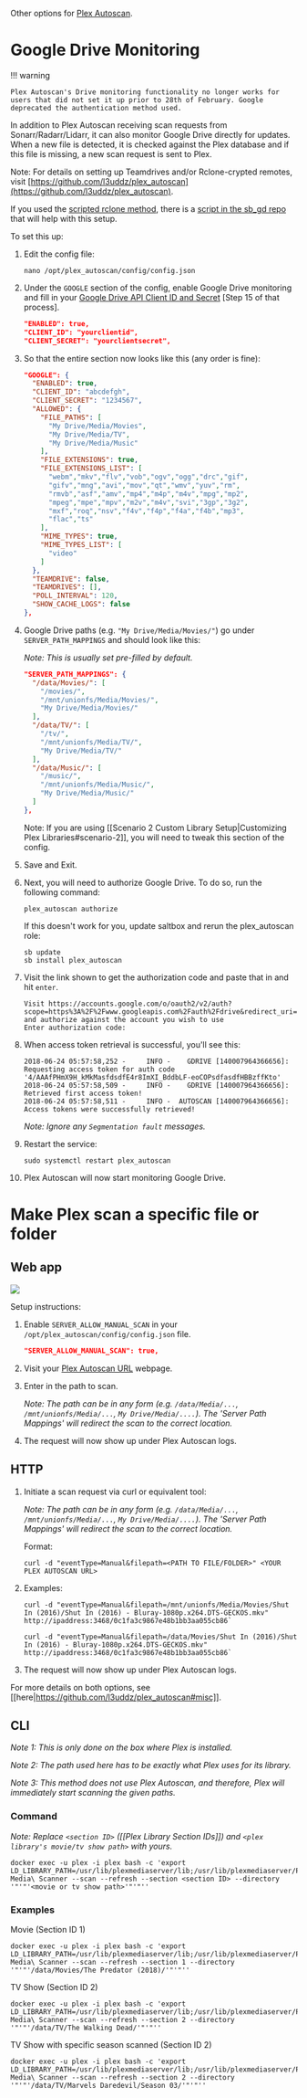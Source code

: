Other options for [Plex Autoscan](https://github.com/l3uddz/plex_autoscan).

# Google Drive Monitoring

!!! warning

    Plex Autoscan's Drive monitoring functionality no longer works for users that did not set it up prior to 28th of February. Google deprecated the authentication method used.

In addition to Plex Autoscan receiving scan requests from Sonarr/Radarr/Lidarr, it can also monitor Google Drive directly for updates. When a new file is detected, it is checked against the Plex database and if this file is missing, a new scan request is sent to Plex.

Note: For details on setting up Teamdrives and/or Rclone-crypted remotes, visit [https://github.com/l3uddz/plex_autoscan](https://github.com/l3uddz/plex_autoscan).

If you used the [scripted rclone method](rclone-manual.md), there is a [script in the sb_gd repo](plex-autoscan-config.md) that will help with this setup.

To set this up:

1.  Edit the config file:

    ```shell
    nano /opt/plex_autoscan/config/config.json
    ```

2.  Under the `GOOGLE` section of the config, enable Google Drive monitoring and fill in your [Google Drive API Client ID and Secret](google-project-setup.md) [Step 15 of that process].

    ```json
    "ENABLED": true,
    "CLIENT_ID": "yourclientid",
    "CLIENT_SECRET": "yourclientsecret",
    ```

3.  So that the entire section now looks like this (any order is fine):

    ```json
    "GOOGLE": {
      "ENABLED": true,
      "CLIENT_ID": "abcdefgh",
      "CLIENT_SECRET": "1234567",
      "ALLOWED": {
        "FILE_PATHS": [
          "My Drive/Media/Movies",
          "My Drive/Media/TV",
          "My Drive/Media/Music"
        ],
        "FILE_EXTENSIONS": true,
        "FILE_EXTENSIONS_LIST": [
          "webm","mkv","flv","vob","ogv","ogg","drc","gif",
          "gifv","mng","avi","mov","qt","wmv","yuv","rm",
          "rmvb","asf","amv","mp4","m4p","m4v","mpg","mp2",
          "mpeg","mpe","mpv","m2v","m4v","svi","3gp","3g2",
          "mxf","roq","nsv","f4v","f4p","f4a","f4b","mp3",
          "flac","ts"
        ],
        "MIME_TYPES": true,
        "MIME_TYPES_LIST": [
          "video"
        ]
      },
      "TEAMDRIVE": false,
      "TEAMDRIVES": [],
      "POLL_INTERVAL": 120,
      "SHOW_CACHE_LOGS": false
    },
    ```

4.  Google Drive paths (e.g. `"My Drive/Media/Movies/"`) go under `SERVER_PATH_MAPPINGS` and should look like this:

    _Note: This is usually set pre-filled by default._

      ```json
      "SERVER_PATH_MAPPINGS": {
        "/data/Movies/": [
          "/movies/",
          "/mnt/unionfs/Media/Movies/",
          "My Drive/Media/Movies/"
        ],
        "/data/TV/": [
          "/tv/",
          "/mnt/unionfs/Media/TV/",
          "My Drive/Media/TV/"
        ],
        "/data/Music/": [
          "/music/",
          "/mnt/unionfs/Media/Music/",
          "My Drive/Media/Music/"
        ]
      },
      ```

      Note: If you are using [[Scenario 2 Custom Library Setup|Customizing Plex Libraries#scenario-2]], you will need to tweak this section of the config.


5.  Save and Exit.

6.  Next, you will need to authorize Google Drive. To do so, run the following command:

    ```shell
    plex_autoscan authorize
    ```

    If this doesn't work for you, update saltbox and rerun the plex_autoscan role:

    ```shell
    sb update
    sb install plex_autoscan
    ```

7.  Visit the link shown to get the authorization code and paste that in and hit `enter`.

    ```
    Visit https://accounts.google.com/o/oauth2/v2/auth?scope=https%3A%2F%2Fwww.googleapis.com%2Fauth%2Fdrive&redirect_uri=urn%3Aietf%3Awg%3Aoauth%3A2.0%3Aoob&response_type=code&client_id=&access_type=offline and authorize against the account you wish to use
    Enter authorization code:
    ```

8.  When access token retrieval is successful, you'll see this:

    ```
    2018-06-24 05:57:58,252 -     INFO -    GDRIVE [140007964366656]: Requesting access token for auth code '4/AAAfPHmX9H_kMkMasfdsdfE4r8ImXI_BddbLF-eoCOPsdfasdfHBBzffKto'
    2018-06-24 05:57:58,509 -     INFO -    GDRIVE [140007964366656]: Retrieved first access token!
    2018-06-24 05:57:58,511 -     INFO -  AUTOSCAN [140007964366656]: Access tokens were successfully retrieved!
    ```

    _Note: Ignore any `Segmentation fault` messages._

9.  Restart the service:

    ```shell
    sudo systemctl restart plex_autoscan
    ```


10.  Plex Autoscan will now start monitoring Google Drive.


# Make Plex scan a specific file or folder

## Web app

![](https://i.imgur.com/KTrbShI.png)


Setup instructions:

1.  Enable `SERVER_ALLOW_MANUAL_SCAN` in your `/opt/plex_autoscan/config/config.json` file.

    ```json
    "SERVER_ALLOW_MANUAL_SCAN": true,
    ```

2.  Visit your [Plex Autoscan URL](plex-autoscan-extras.md#obtaining-the-plex-autoscan-url) webpage.

3.  Enter in the path to scan.

    _Note: The path can be in any form (e.g. `/data/Media/...`, `/mnt/unionfs/Media/...`, `My Drive/Media/....`). The 'Server Path Mappings' will redirect the scan to the correct location._

4.  The request will now show up under Plex Autoscan logs.

## HTTP

1.  Initiate a scan request via curl or equivalent tool:

    _Note: The path can be in any form (e.g. `/data/Media/...`, `/mnt/unionfs/Media/...`, `My Drive/Media/....`). The 'Server Path Mappings' will redirect the scan to the correct location._

    Format:
    ```
    curl -d "eventType=Manual&filepath=<PATH TO FILE/FOLDER>" <YOUR PLEX AUTOSCAN URL>
    ```

2.  Examples:

    ```shell
    curl -d "eventType=Manual&filepath=/mnt/unionfs/Media/Movies/Shut In (2016)/Shut In (2016) - Bluray-1080p.x264.DTS-GECKOS.mkv" http://ipaddress:3468/0c1fa3c9867e48b1bb3aa055cb86`
    ```

    ```shell
    curl -d "eventType=Manual&filepath=/data/Movies/Shut In (2016)/Shut In (2016) - Bluray-1080p.x264.DTS-GECKOS.mkv" http://ipaddress:3468/0c1fa3c9867e48b1bb3aa055cb86`
    ```

3.  The request will now show up under Plex Autoscan logs.

For more details on both options, see [[here|https://github.com/l3uddz/plex_autoscan#misc]].


## CLI

_Note 1: This is only done on the box where Plex is installed._

_Note 2: The path used here has to be exactly what Plex uses for its library._

_Note 3: This method does not use Plex Autoscan, and therefore, Plex will immediately start scanning the given paths._


### Command

_Note: Replace `<section ID>` ([[Plex Library Section IDs]]) and `<plex library's movie/tv show path>` with yours._

```shell
docker exec -u plex -i plex bash -c 'export LD_LIBRARY_PATH=/usr/lib/plexmediaserver/lib;/usr/lib/plexmediaserver/Plex\ Media\ Scanner --scan --refresh --section <section ID> --directory '"'"'<movie or tv show path>'"'"''
```

### Examples

Movie (Section ID 1)

```shell
docker exec -u plex -i plex bash -c 'export LD_LIBRARY_PATH=/usr/lib/plexmediaserver/lib;/usr/lib/plexmediaserver/Plex\ Media\ Scanner --scan --refresh --section 1 --directory '"'"'/data/Movies/The Predator (2018)/'"'"''
```

TV Show (Section ID 2)

```shell
docker exec -u plex -i plex bash -c 'export LD_LIBRARY_PATH=/usr/lib/plexmediaserver/lib;/usr/lib/plexmediaserver/Plex\ Media\ Scanner --scan --refresh --section 2 --directory '"'"'/data/TV/The Walking Dead/'"'"''
```

TV Show with specific season scanned (Section ID 2)

```shell
docker exec -u plex -i plex bash -c 'export LD_LIBRARY_PATH=/usr/lib/plexmediaserver/lib;/usr/lib/plexmediaserver/Plex\ Media\ Scanner --scan --refresh --section 2 --directory '"'"'/data/TV/Marvels Daredevil/Season 03/'"'"''
```
